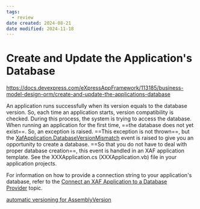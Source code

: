 ```yaml
---
tags:
  - review
date created: 2024-08-21
date modified: 2024-11-18
---
```


# Create and Update the Application's Database

<https://docs.devexpress.com/eXpressAppFramework/113185/business-model-design-orm/create-and-update-the-applications-database>

An application runs successfully when its version equals to the database version. So, each time an application starts, version compatibility is checked. During this process, the system is trying to access the database. When running an application for the first time, ==the database does not yet exist==. So, an exception is raised. ==This exception is not thrown==, but the [XafApplication.DatabaseVersionMismatch](https://docs.devexpress.com/eXpressAppFramework/DevExpress.ExpressApp.XafApplication.DatabaseVersionMismatch) event is raised to give you an opportunity to create a database. ==So that you do not have to deal with proper database creation==, this event is handled in an XAF application template. See the XXXApplication.cs (XXXApplication.vb) file in your application projects.

For information on how to provide a connection string to your application's database, refer to the [Connect an XAF Application to a Database Provider](Node/Connect%20an%20XAF%20Application%20to%20a%20Database%20Provider.md) topic.

[automatic versioning for AssemblyVersion](Node/automatic%20versioning%20for%20AssemblyVersion.md)
